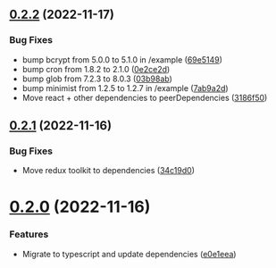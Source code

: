 ## [0.2.2](https://github.com/partysalat/monitory/compare/v0.2.1...v0.2.2) (2022-11-17)


### Bug Fixes

* bump bcrypt from 5.0.0 to 5.1.0 in /example ([69e5149](https://github.com/partysalat/monitory/commit/69e5149fe7bdc05b4851e596023bb9fa6f65df23))
* bump cron from 1.8.2 to 2.1.0 ([0e2ce2d](https://github.com/partysalat/monitory/commit/0e2ce2d8182bbfa6c938537d2e7e95dffcd4aab9))
* bump glob from 7.2.3 to 8.0.3 ([03b98ab](https://github.com/partysalat/monitory/commit/03b98ab060f0b5c19d61213335f8fa76996b5d97))
* bump minimist from 1.2.5 to 1.2.7 in /example ([7ab9a2d](https://github.com/partysalat/monitory/commit/7ab9a2d718ed2414a339ebf74b620cffe8c7ece9))
* Move react + other dependencies to peerDependencies ([3186f50](https://github.com/partysalat/monitory/commit/3186f504b51d93b65986b485e48736c0129a876d))

## [0.2.1](https://github.com/partysalat/monitory/compare/v0.2.0...v0.2.1) (2022-11-16)


### Bug Fixes

* Move redux toolkit to dependencies ([34c19d0](https://github.com/partysalat/monitory/commit/34c19d0ae82ed2477d4a8ee6679b67d033aa8e5a))

# [0.2.0](https://github.com/partysalat/monitory/compare/v0.1.11...v0.2.0) (2022-11-16)


### Features

* Migrate to typescript and update dependencies ([e0e1eea](https://github.com/partysalat/monitory/commit/e0e1eea006bd674427a621b14f3bf6977c09707d))
